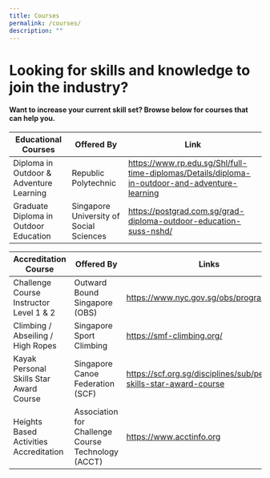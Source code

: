 ```yaml
---
title: Courses
permalink: /courses/
description: ""
---
```

# Looking for skills and knowledge to join the industry? 
#### Want to increase your current skill set? Browse below for courses that can help you.



| Educational Courses | Offered By | Link |
| -------- | -------- | -------- |
| Diploma in Outdoor & Adventure Learning | Republic Polytechnic| https://www.rp.edu.sg/Shl/full-time-diplomas/Details/diploma-in-outdoor-and-adventure-learning     |
| Graduate Diploma in Outdoor Education | Singapore University of Social Sciences | https://postgrad.com.sg/grad-diploma-outdoor-education-suss-nshd/


| Accreditation Course | Offered By | Links|
| -------- | -------- | -------- |
| Challenge Course Instructor Level 1 & 2  | Outward Bound Singapore (OBS) | https://www.nyc.gov.sg/obs/programmes |
| Climbing / Abseiling / High Ropes | Singapore Sport Climbing | https://smf-climbing.org/|
| Kayak Personal Skills Star Award Course | Singapore Canoe Federation (SCF) | https://scf.org.sg/disciplines/sub/personal-skills-star-award-course |
| Heights Based Activities Accreditation | Association for Challenge Course Technology (ACCT) | https://www.acctinfo.org | 